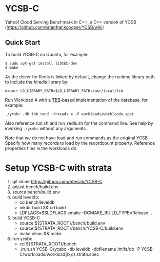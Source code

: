# YCSB-C

Yahoo! Cloud Serving Benchmark in C++, a C++ version of YCSB (https://github.com/brianfrankcooper/YCSB/wiki)

## Quick Start

To build YCSB-C on Ubuntu, for example:

```
$ sudo apt-get install libtbb-dev
$ make
```

As the driver for Redis is linked by default, change the runtime library path
to include the hiredis library by:
```
export LD_LIBRARY_PATH=$LD_LIBRARY_PATH:/usr/local/lib
```

Run Workload A with a [TBB](https://www.threadingbuildingblocks.org)-based
implementation of the database, for example:
```
./ycsbc -db tbb_rand -threads 4 -P workloads/workloada.spec
```
Also reference run.sh and run\_redis.sh for the command line. See help by
invoking `./ycsbc` without any arguments.

Note that we do not have load and run commands as the original YCSB. Specify
how many records to load by the recordcount property. Reference properties
files in the workloads dir.

# Setup YCSB-C with strata

1. git clone https://github.com/efeslab/YCSB-C
2. adjust bench/build.env
3. source bench/build.env
4. build leveldb:
   - cd bench/leveldb
   - mkdir build && cd build
   - LDFLAGS=$SLDFLAGS cmake -DCMAKE_BUILD_TYPE=Release ..
5. build YCSB-C
   - source ${STRATA_ROOT}/bench/build.env
   - source ${STRATA_ROOT}/bench/YCSB-C/build.env
   - make clean && make
6. run ycsbc
   - cd ${STRATA_ROOT}/bench
   - ./run.sh YCSB-C/ycsbc -db leveldb -dbfilename /mlfs/db -P YCSB-C/workloads/workload{b,c}.strata.spec

